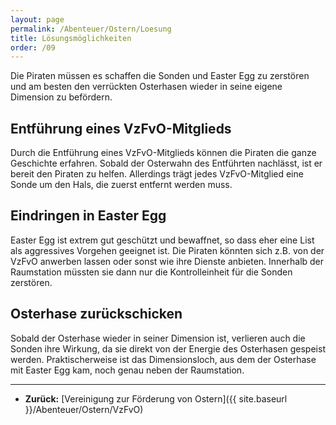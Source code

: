```yaml
---
layout: page
permalink: /Abenteuer/Ostern/Loesung
title: Lösungsmöglichkeiten
order: /09
---
```


Die Piraten müssen es schaffen die Sonden und Easter Egg zu zerstören und am besten den verrückten Osterhasen wieder in seine eigene Dimension zu befördern.

## Entführung eines VzFvO-Mitglieds

Durch die Entführung eines VzFvO-Mitglieds können die Piraten die ganze Geschichte erfahren. Sobald der Osterwahn des Entführten nachlässt, ist er bereit den Piraten zu helfen. Allerdings trägt jedes VzFvO-Mitglied eine Sonde um den Hals, die zuerst entfernt werden muss.

## Eindringen in Easter Egg

Easter Egg ist extrem gut geschützt und bewaffnet, so dass eher eine List als aggressives Vorgehen geeignet ist. Die Piraten könnten sich z.B. von der VzFvO anwerben lassen oder sonst wie ihre Dienste anbieten. Innerhalb der Raumstation müssten sie dann nur die Kontrolleinheit für die Sonden zerstören.

## Osterhase zurückschicken

Sobald der Osterhase wieder in seiner Dimension ist, verlieren auch die Sonden ihre Wirkung, da sie direkt von der Energie des Osterhasen gespeist werden. Praktischerweise ist das Dimensionsloch, aus dem der Osterhase mit Easter Egg kam, noch genau neben der Raumstation.

***

- **Zurück:** [Vereinigung zur Förderung von Ostern]({{ site.baseurl }}/Abenteuer/Ostern/VzFvO)
